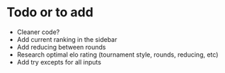 # Todo or to add
- Cleaner code?
- Add current ranking in the sidebar
- Add reducing between rounds
- Research optimal elo rating (tournament style, rounds, reducing, etc)
- Add try excepts for all inputs